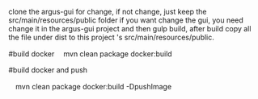 
clone the argus-gui for change, if not change, just keep the src/main/resources/public folder
if you want change the gui, you need change it in the argus-gui project and then gulp build, after build
copy all the file under dist to this project 's src/main/resources/public.


#build docker　
mvn clean package docker:build


#build docker and push

　mvn clean package docker:build -DpushImage